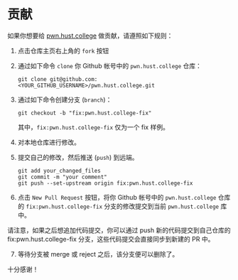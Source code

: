 贡献
================================================================================

如果你想要给 [pwn.hust.college](https://github.com/CeS-3/pwn.hust.college) 做贡献，请遵照如下规则：

1. 点击仓库主页右上角的 `fork` 按钮

2. 通过如下命令 `clone` 你 Github 帐号中的 `pwn.hust.college` 仓库：

    ```
    git clone git@github.com:<YOUR_GITHUB_USERNAME>/pwn.hust.college.git
    ```

3. 通过如下命令创建分支 (`branch`)：

    ```
    git checkout -b "fix:pwn.hust.college-fix"
    ```
    其中，`fix:pwn.hust.college-fix` 仅为一个 fix 样例。

4. 对本地仓库进行修改。

5. 提交自己的修改，然后推送 (`push`) 到远端。

    ```
    git add your_changed_files
	git commit -m "your comment"
    git push --set-upstream origin fix:pwn.hust.college-fix
    ```

6. 点击 `New Pull Request` 按钮，将你 Github 帐号中的 `pwn.hust.college` 仓库的 `fix:pwn.hust.college-fix` 分支的修改提交到当前 `pwn.hust.college` 库中。

请注意，如果之后想追加代码提交，你可以通过 push 新的代码提交到自己仓库的 fix:pwn.hust.college-fix 分支，这些代码提交会直接同步到新建的 PR 中。

7. 等待分支被 merge 或 reject 之后，该分支便可以删除了。

十分感谢！
